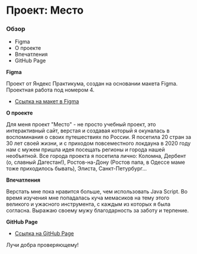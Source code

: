 # Проект: Место

### Обзор

* Figma
* О проекте
* Впечатления
* GitHub Page

**Figma**

Проект от Яндекс Практикума, создан на основании макета Figma. Проектная работа под номером 4.

* [Ссылка на макет в Figma](https://www.figma.com/file/2cn9N9jSkmxD84oJik7xL7/JavaScript.-Sprint-4?node-id=0%3A1)

**О проекте**

Для меня проект "Место" - не просто учебный проект, это интерактивный сайт, верстая и создавая который я окуналась в воспоминания о своих путешествиях по России. Я посетила 20 стран за 30 лет своей жизни, и с приходом повсеместного локдауна в 2020 году нам с мужем пришла идея посещать регионы и города нашей необъятной. Все города проекта я посетила лично: Коломна, Дербент (о, славный Дагестан!), Ростов-на-Дону (Ростов папа, в Одессе маме тоже приходилось бывать), Элиста, Санкт-Петурбург...

**Впечатления**

Верстать мне пока нравится больше, чем использовать Java Script. Во время изучения мне попадалась куча мемасиков на тему этого великого и ужасного инструмента, с каждым из которых я была согласна.
Выражаю своему мужу благодарность за заботу и терпение.

**GitHub Page**

* [Ссылка на GitHub Page](https://kovaleva-one.github.io/mesto/)

Лучи добра проверяющему!
